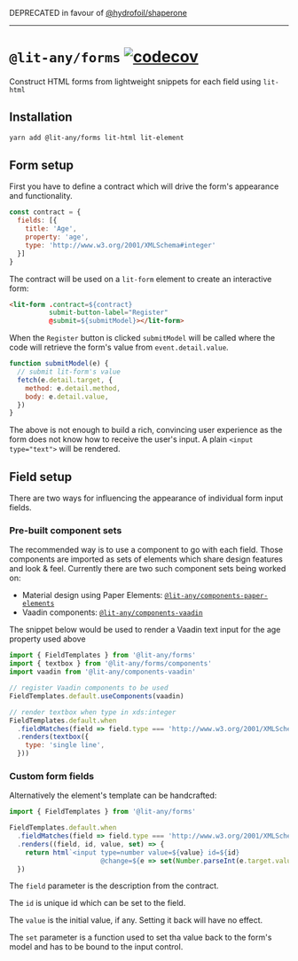 DEPRECATED in favour of [@hydrofoil/shaperone](https://github.com/hypermedia-app/shaperone)


----

# `@lit-any/forms` [![codecov](https://codecov.io/gh/hypermedia-app/lit-any-forms/branch/master/graph/badge.svg)](https://codecov.io/gh/wikibus/lit-any)

Construct HTML forms from lightweight snippets for each field using `lit-html`

## Installation

``` bash
yarn add @lit-any/forms lit-html lit-element
```

## Form setup

First you have to define a contract which will drive the form's appearance and functionality.

```js
const contract = {
  fields: [{
    title: 'Age',
    property: 'age',
    type: 'http://www.w3.org/2001/XMLSchema#integer'
  }]
}
```

The contract will be used on a `lit-form` element to create an interactive form:

```html
<lit-form .contract=${contract}
          submit-button-label="Register"
          @submit=${submitModel}></lit-form>
```

When the `Register` button is clicked `submitModel` will be called where the code will retrieve the form's
value from `event.detail.value`.

```js
function submitModel(e) {
  // submit lit-form's value
  fetch(e.detail.target, {
    method: e.detail.method,
    body: e.detail.value,
  })
}
```

The above is not enough to build a rich, convincing user experience as the form
does not know how to receive the user's input. A plain `<input type="text">` will be
rendered.

## Field setup

There are two ways for influencing the appearance of individual form input fields.

### Pre-built component sets

The recommended way is to use a component to go with each field. Those components are imported
as sets of elements which share design features and look & feel. Currently there are two such 
component sets being worked on:

* Material design using Paper Elements: [`@lit-any/components-paper-elements`](https://github.com/hypermedia-app/lit-any-components-paper-elements)
* Vaadin components: [`@lit-any/components-vaadin`](https://github.com/hypermedia-app/lit-any-components-vaadin)

The snippet below would be used to render a Vaadin text input for the age property used above

```js
import { FieldTemplates } from '@lit-any/forms'
import { textbox } from '@lit-any/forms/components'
import vaadin from '@lit-any/components-vaadin'

// register Vaadin components to be used
FieldTemplates.default.useComponents(vaadin)

// render textbox when type in xds:integer
FieldTemplates.default.when
  .fieldMatches(field => field.type === 'http://www.w3.org/2001/XMLSchema#integer')
  .renders(textbox({
    type: 'single line',
  }))
```

### Custom form fields

Alternatively the element's template can be handcrafted:

```js
import { FieldTemplates } from '@lit-any/forms'

FieldTemplates.default.when
  .fieldMatches(field => field.type === 'http://www.w3.org/2001/XMLSchema#integer')
  .renders((field, id, value, set) => {
    return html`<input type=number value=${value} id=${id}
                       @change=${e => set(Number.parseInt(e.target.value, 0))}>`
  })
```

The `field` parameter is the description from the contract.

The `id` is unique id which can be set to the field.

The `value` is the initial value, if any. Setting it back will have no effect.

The `set` parameter is a function used to set tha value
back to the form's model and has to be bound to the input control.
